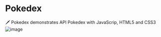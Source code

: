 # Pokedex
🗡️ Pokedex demonstrates API Pokedex with JavaScrip, HTML5 and CSS3
![image](https://github.com/gustavokiyoto/Pokedex/assets/107154458/dde09453-6f34-44de-b1ef-a28fad69f335)
